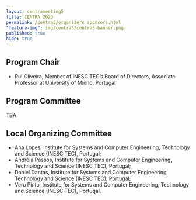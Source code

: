 ```yaml
---
layout: centrameeting5
title: CENTRA 2020
permalink: /centra5/organizers_sponsors.html
"feature-img": img/centra5/centra5-banner.png
published: true
hide: true
---
```


## Program Chair
- Rui Oliveira, Member of INESC TEC’s Board of Directors, Associate Professor at University of Minho, Portugal <br>

## Program Committee

TBA

<!--
* Te-Lung Liu, Senior Researcher, National Center for High-performance Computing (<a href="https://www.nchc.org.tw/en" target="_blank">NCHC</a>), Taiwan
* Renato Figueiredo, Professor, Advanced Computing and Information Systems Laboratory (<a href="http://acis.ufl.edu" target="_blank">ACIS Lab</a>), University of Florida, USA  
* Aimee Stewart, Senior Systems Programmer, <a href="https://biodiversity.ku.edu/" target="_blank">Biodiversity Institute and Natural History Museum, The University of Kansas</a>, USA  
* Christopher Stewart, Associate Professor, Computer Science & Engineering, The Ohio State University (<a href="http://web.cse.ohio-state.edu/~stewart.962/" target="_blank">ReRout Lab</a>), USA  
* Jason Haga, Senior Researcher, National Institute of Advanced Industrial Science and Technology (<a href="https://www.itri.aist.go.jp/en/" target="_blank">AIST</a>), Japan    
* Shinji Shimojo, Professor and Director of <a href="http://www.cmc.osaka-u.ac.jp/?lang=en" target="_blank">Cybermedia Center, Osaka University</a> and National Institute of Information and Communications Technology (<a href="https://www.nict.go.jp/en/" target="_blank">NICT</a>), Japan   
* Fang-Pang Lin, Senior Research Fellow, Cloud Computing and System Integration Division and Center of Excellence for Cyber Enablement of Applications (<a href="http://www.cecea.tw/e_index.php" target="_blank">CECEA</a>), National Center for High-performance Computing, Taiwan <br>
* Rui Oliveira, Associate Professor at the Informatics Department of University of Minho and Member of the Administration Board of the Institute for Systems and Computer Engineering, Technology and Science (<a href="https://www.inesctec.pt/en" target="_blank">INESC TEC</a>), Portugal  
* Beth Plale, Director, Data to Insight Center of Pervasive Technologies, Indiana University Bloomington (<a href="http://pages.iu.edu/~plale/" target="_blank" >personal website</a>), USA     
* Woojin Seok, KREONET Director, Korea Institute of Science and Technology Information (<a href="https://www.kisti.re.kr/eng/" target="_blank">KISTI</a>), Korea  
* João Paulo, Institute for Systems and Computer Engineering, Technology and Science (<a href="https://www.inesctec.pt" target="_blank">INESC TEC</a>), Portugal <br>

## Demo/Poster Committee
* Susana Barbosa, Institute for Systems and Computer Engineering, Technology and Science (<a href="https://www.inesctec.pt" target="_blank">INESC TEC</a>), Portugal <br>

-->

## Local Organizing Committee
-	Ana Lopes, Institute for Systems and Computer Engineering, Technology and Science (INESC TEC), Portugal; 
-	Andreia Passos, Institute for Systems and Computer Engineering, Technology and Science (INESC TEC), Portugal; 
-	Daniel Dantas, Institute for Systems and Computer Engineering, Technology and Science (INESC TEC), Portugal; 
-	Vera Pinto, Institute for Systems and Computer Engineering, Technology and Science (INESC TEC), Portugal. 
